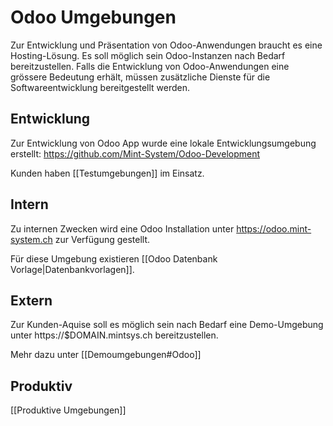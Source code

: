 # Odoo Umgebungen

Zur Entwicklung und Präsentation von Odoo-Anwendungen braucht es eine Hosting-Lösung. Es soll möglich sein Odoo-Instanzen nach Bedarf bereitzustellen.
Falls die Entwicklung von Odoo-Anwendungen eine grössere Bedeutung erhält, müssen zusätzliche Dienste für die Softwareentwicklung bereitgestellt werden.

## Entwicklung

Zur Entwicklung von Odoo App wurde eine lokale Entwicklungsumgebung erstellt: <https://github.com/Mint-System/Odoo-Development>

Kunden haben [[Testumgebungen]] im Einsatz.

## Intern

Zu internen Zwecken wird eine Odoo Installation unter https://odoo.mint-system.ch zur Verfügung gestellt.

Für diese Umgebung existieren [[Odoo Datenbank Vorlage|Datenbankvorlagen]].

## Extern

Zur Kunden-Aquise soll es möglich sein nach Bedarf eine Demo-Umgebung unter https://$DOMAIN.mintsys.ch bereitzustellen.

Mehr dazu unter [[Demoumgebungen#Odoo]]

## Produktiv

[[Produktive Umgebungen]]